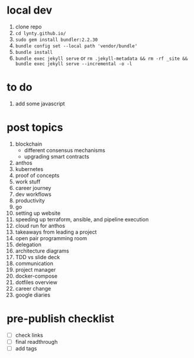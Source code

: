 # local dev

1. clone repo
1. `cd lynty.github.io/`
1. `sudo gem install bundler:2.2.30`
1. `bundle config set --local path 'vendor/bundle'`
1. `bundle install`
1. `bundle exec jekyll serve` or `rm .jekyll-metadata && rm -rf _site && bundle exec jekyll serve --incremental -o -l`

# to do

1. add some javascript

# post topics
1. blockchain
    - different consensus mechanisms
    - upgrading smart contracts
1. anthos
1. kubernetes
1. proof of concepts
1. work stuff
1. career journey
1. dev workflows
1. productivity
1. go
1. setting up website
1. speeding up terraform, ansible, and pipeline execution
1. cloud run for anthos
1. takeaways from leading a project
  1. open pair programming room
  1. delegation
  1. architecture diagrams
  1. TDD vs slide deck
  1. communication
  1. project manager
1. docker-compose
1. dotfiles overview
1. career change
1. google diaries

# pre-publish checklist
- [ ] check links
- [ ] final readthrough
- [ ] add tags
